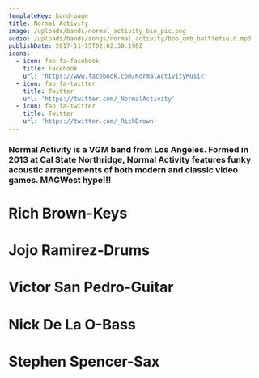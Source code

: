 ```yaml
---
templateKey: band-page
title: Normal Activity
image: /uploads/bands/normal_activity_bio_pic.png
audio: /uploads/bands/songs/normal_activity/bob_omb_battlefield.mp3
publishDate: 2017-11-15T02:02:30.198Z
icons:
  - icon: fab fa-facebook
    title: Facebook
    url: 'https://www.facebook.com/NormalActivityMusic'
  - icon: fab fa-twitter
    title: Twitter
    url: 'https://twitter.com/_NormalActivity'
  - icon: fab fa-twitter
    title: Twitter
    url: 'https://twitter.com/_RichBrown'
---
```

### Normal Activity is a VGM band from Los Angeles. Formed in 2013 at Cal State Northridge, Normal Activity features funky acoustic arrangements of both modern and classic video games. MAGWest hype!!!

# Rich Brown-Keys

# Jojo Ramirez-Drums

# Victor San Pedro-Guitar

# Nick De La O-Bass

# Stephen Spencer-Sax
